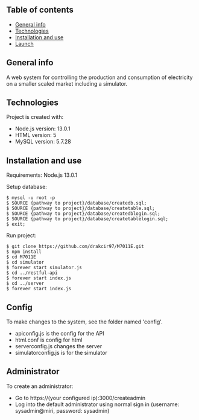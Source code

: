 ## Table of contents
* [General info](#general-info)
* [Technologies](#technologies)
* [Installation and use](#setup)
* [Launch](#launch)

## General info
A web system for controlling the production and consumption of electricity on a smaller scaled market including a simulator.
	
## Technologies
Project is created with:
* Node.js version: 13.0.1
* HTML version: 5
* MySQL version: 5.7.28
	
## Installation and use
Requirements: Node.js 13.0.1

Setup database:
```
$ mysql -u root -p
$ SOURCE {pathway to project}/database/createdb.sql;
$ SOURCE {pathway to project}/database/createtable.sql;
$ SOURCE {pathway to project}/database/createdblogin.sql;
$ SOURCE {pathway to project}/database/createtablelogin.sql;
$ exit;
```

Run project:
```
$ git clone https://github.com/drakcir97/M7011E.git
$ npm install
$ cd M7011E
$ cd simulator
$ forever start simulator.js
$ cd ../restful-api
$ forever start index.js
$ cd ../server
$ forever start index.js
```

## Config
To make changes to the system, see the folder named 'config'.

* apiconfig.js is the config for the API
* html.conf is config for html
* serverconfig.js changes the server
* simulatorconfig.js is for the simulator

## Administrator
To create an administrator:

* Go to https://(your configured ip):3000/createadmin
* Log into the default administrator using normal sign in (username: sysadmin@miri, password: sysadmin)
